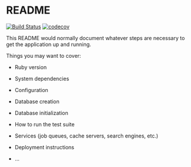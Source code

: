 # README
[![Build Status](https://travis-ci.com/haberkornsam/Haberkorn-Portfolio.svg?branch=main)](https://travis-ci.com/haberkornsam/Haberkorn-Portfolio)
[![codecov](https://codecov.io/gh/haberkornsam/Haberkorn-Portfolio/branch/main/graph/badge.svg?token=0N9HQAW6MR)](https://codecov.io/gh/haberkornsam/Haberkorn-Portfolio)


This README would normally document whatever steps are necessary to get the
application up and running.

Things you may want to cover:

* Ruby version

* System dependencies

* Configuration

* Database creation

* Database initialization

* How to run the test suite

* Services (job queues, cache servers, search engines, etc.)

* Deployment instructions

* ...

